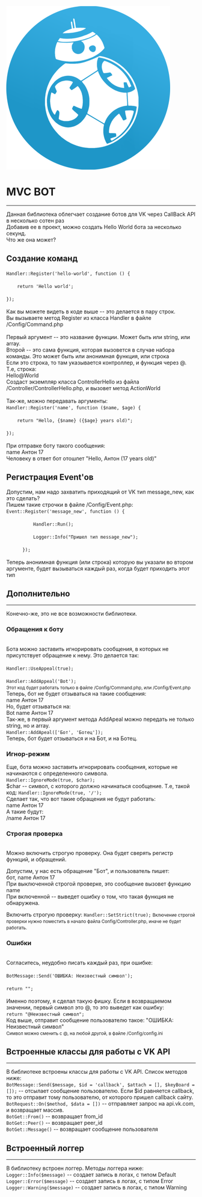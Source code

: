 <img src="/img/logo.png">
<h1>MVC BOT</h1>
<hr>
Данная библиотека облегчает создание ботов для VK через CallBack API
в несколько сотен раз<br>
Добавив ее в проект, можно создать Hello World бота за несколько секунд.<br>
Что же она может?
<br>
<h2>Создание команд</h2>
<code>Handler::Register('hello-world', function () {<br>
    return 'Hello world';
<br>});
</code><br>
Как вы можете видеть в коде выше -- это делается в пару строк.<br>
Вы вызываете метод Register из класса Handler в файле /Config/Command.php<br>
<br>
Первый аргумент -- это название функции. Может быть или string, или array. <br> 
Второй -- это сама функция, которая вызовется в случае набора команды. Это может быть или анонимная функция, или строка
<br>
Если это строка, то там указывается контроллер, и функция через @.<br>
Т.е, строка:<br>
Hello@World<br>
Создаст экземпляр класса ControllerHello из файла /Controller/ControllerHello.php, и вызовет метод ActionWorld<br>
<br>
Так-же, можно передавать аргументы:<br>
<code>Handler::Register('name', function ($name, $age) {<br>
    return "Hello, {$name} ({$age} years old)";
<br>});
</code><br>
При отправке боту такого сообщения:<br>
name Антон 17<br>
Человеку в ответ бот отошлет "Hello, Антон (17 years old)"
<br>
<h2>Регистрация Event'ов</h2>
Допустим, нам надо захватить приходящий от VK тип message_new, как это сделать?<br>
Пишем такие строчки в файле /Config/Event.php:<br>
<code>Event::Register('message_new', function () {<br>
          Handler::Run();<br>
          Logger::Info("Пришел тип message_new");<br>
      });
</code><br>
Теперь анонимная функция (или строка) которую вы указали во втором аргументе, будет вызываться каждый раз, когда будет приходить этот тип
<h2>Дополнительно</h2>
<hr>
Конечно-же, это не все возможности библиотеки.<br>
<h3>Обращения к боту</h3><br>Бота можно заставить игнорировать сообщения, в которых не присутствует обращение к нему. Это делается так:<br>
<code>
Handler::UseAppeal(true);<br>
Handler::AddAppeal('Bot');
</code> <small>Этот код будет работать только в файле /Config/Command.php, или /Config/Event.php</small><br>
Теперь, бот не будет отзываться на такие сообщения:<br>
name Антон 17<br>
Но, будет отзываться на:<br>
Bot name Антон 17<br>
Так-же, в первый аргумент метода AddApeal можно передать не только string, но и array.<br>
<code>Handler::AddApeal(['Бот', 'Ботец']);</code><br>
Теперь, бот будет отзываться и на Бот, и на Ботец.

<h3>Игнор-режим</h3>
Еще, бота можно заставить игнорировать сообщения, которые не начинаются с определенного символа.<br>
<code>Handler::IgnoreMode(true, $char);</code><br>
$char -- символ, с которого должно начинаться сообщение. Т.е, такой код:
<code>Handler::IgnoreMode(true, '/');</code><br>
Сделает так, что вот такие обращения не будут работать:<br>
name Антон 17<br>
А такие будут:<br>
/name Антон 17

<h3>Строгая проверка</h3><br>
Можно включить строгую проверку. Она будет сверять регистр функций, и обращений.<br>

Допустим, у нас есть обращение "Бот", и пользователь пишет:<br>
бот, name Антон 17<br>
При выключенной строгой проверке, это сообщение вызовет функцию name<br>
При включенной -- выведет ошибку о том, что такая функция не обнаружена.

Включить строгую проверку: <code>Handler::SetStrict(true);</code> <small>Включение строгой проверки нужно поместить в начало файла Config/Controller.php, иначе не будет работать.</small>
<h3>Ошибки</h3><br>
Согласитесь, неудобно писать каждый раз, при ошибке:<br>
<code>
BotMessage::Send('ОШИБКА: Неизвестный символ');<br>
return "";
</code><br>
Именно поэтому, я сделал такую фишку. Если в возвращаемом значении, первый символ это @, то это выведет как ошибку:<br>
<code>return "@Неизвестный символ";</code><br>Код выше, отправит сообщение пользователю такое: "ОШИБКА: Неизвестный символ"<br>
<small>Символ можно сменить с @, на любой другой, в файле /Config/config.ini</small>

<h2>Встроенные классы для работы с VK API</h2>
<hr>
В библиотеке встроены классы для работы с VK API. Список методов ниже:<br>
<code>BotMessage::Send($message, $id = 'callback', $attach = [], $keyBoard = []);</code> -- отсылает сообщение пользователю. Если $id равняется callback, то это отправит тому пользователю, от которого пришел callback сайту.<br>
<code>BotRequest::On($method, $data = [])</code> -- отправляет запрос на api.vk.com, и возвращает массив.
<br>
<code>BotGet::From()</code> -- возвращает from_id<br>
<code>BotGet::Peer()</code> -- возвращает peer_id<br>
<code>BotGet::Message()</code> -- возвращает сообщение пользователя<br>
<h2>Встроенный логгер</h2>
<hr>
В библиотеку встроен логгер. Методы логгера ниже:<br>
<code>Logger::Info($message)</code> -- создает запись в логах, с типом Default<br>
<code>Logger::Error($message)</code> -- создает запись в логах, с типом Error
<code>Logger::Warning($message)</code> -- создает запись в логах, с типом Warning